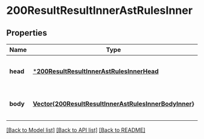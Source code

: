 # 200ResultResultInnerAstRulesInner


## Properties
Name | Type | Description | Notes
------------ | ------------- | ------------- | -------------
**head** | [***200ResultResultInnerAstRulesInnerHead**](200ResultResultInnerAstRulesInnerHead.md) |  | [optional] [default to nothing]
**body** | [**Vector{200ResultResultInnerAstRulesInnerBodyInner}**](200ResultResultInnerAstRulesInnerBodyInner.md) | A list of the terms in this rule | [optional] [default to nothing]


[[Back to Model list]](../README.md#models) [[Back to API list]](../README.md#api-endpoints) [[Back to README]](../README.md)


